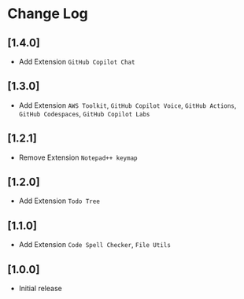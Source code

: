 # Change Log

## [1.4.0]

- Add Extension  `GitHub Copilot Chat`

## [1.3.0]

- Add Extension  `AWS Toolkit`, `GitHub Copilot Voice`, `GitHub Actions`, `GitHub Codespaces`, `GitHub Copilot Labs`

## [1.2.1]

- Remove Extension  `Notepad++ keymap`

## [1.2.0]

- Add Extension  `Todo Tree`
## [1.1.0]

- Add Extension  `Code Spell Checker`, `File Utils`

## [1.0.0]

- Initial release
